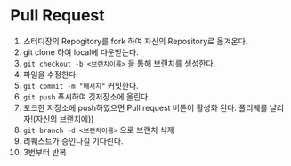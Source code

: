 # Pull Request

1. 스터디장의 Repogitory를 fork 하여 자신의 Repository로 옮겨온다.
2. git clone 하여 local에 다운받는다.
3. `git checkout -b <브랜치이름>` 을 통해 브랜치를 생성한다.
4. 파일을 수정한다.
5. `git commit -m "메시지"` 커밋한다.
6. `git push` 푸시하여 깃저장소에 올린다.
7. 포크한 저장소에 push하였으면 Pull request 버튼이 활성화 된다. 풀리퀘를 날리자!(자신의 브랜치에))
8. `git branch -d <브랜치이름>` 으로 브랜치 삭제
9. 리퀘스트가 승인나길 기다린다.
10. 3번부터 반복